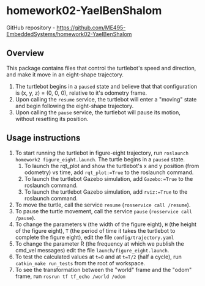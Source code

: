 # homework02-YaelBenShalom
GitHub repository - https://github.com/ME495-EmbeddedSystems/homework02-YaelBenShalom

## Overview
This package contains files that control the turtlebot's speed and direction, and make it move in an eight-shape trajectory.
1. The turtlebot begins in a `paused` state and believe that that configuration is (x, y, z) = (0, 0, 0), relative to it's odometry frame.
2. Upon calling the `resume` service, the turtlebot will enter a "moving" state and begin following the eight-shape trajectory.
3. Upon calling the `pause` service, the turtlebot will pause its motion, without resetting its position.

## Usage instructions
1. To start running the turtlebot in figure-eight trajectory, run `roslaunch homework2 figure_eight.launch`. The turtle begins in a `paused` state.
    1. To launch the rqt_plot and show the turtlebot's x and y position (from odometry) vs time, add `rqt_plot:=True` to the roslaunch command.
    2. To launch the turtlebot Gazebo simulation, add `Gazebo:=True` to the roslaunch command.
    3. To launch the turtlebot Gazebo simulation, add `rviz:=True` to the roslaunch command.
2. To move the turtle, call the service `resume` (`rosservice call /resume`).
3. To pause the turtle movement, call the service `pause` (`rosservice call /pause`).
4. To change the parameters `W` (the width of the figure eight), `H` (the height of the figure eight), `T` (the period of time it takes the turtlebot to complete the figure eight), edit the file `config/trajectory.yaml`
5. To change the parameter R (the frequency at which we publish the cmd_vel messages) edit the file `launch/figure_eight.launch`.
6. To test the calculated values at `t=0` and at `t=T/2` (half a cycle), run `catkin_make run_tests` from the root of workspace.
7. To see the transformation between the "world" frame and the "odom" frame, run `rosrun tf tf_echo /world /odom`